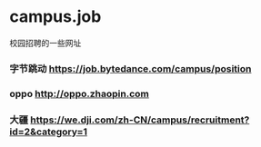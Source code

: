 # campus.job
校园招聘的一些网址
### 字节跳动  https://job.bytedance.com/campus/position
### oppo      http://oppo.zhaopin.com
### 大疆  https://we.dji.com/zh-CN/campus/recruitment?id=2&category=1

